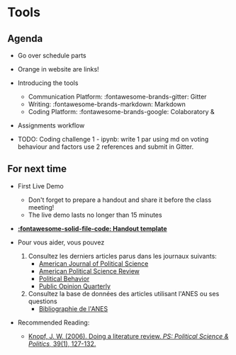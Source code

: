 # Tools

## Agenda
- Go over schedule parts
- Orange in website are links!
- Introducing the tools
    - Communication Platform: :fontawesome-brands-gitter: Gitter
    - Writing: :fontawesome-brands-markdown: Markdown
    - Coding Platform: :fontawesome-brands-google: Colaboratory &

- Assignments workflow
- TODO: Coding challenge 1 - ipynb: write 1 par using md on voting behaviour and factors use 2 references and submit in Gitter.

## For next time
- First Live Demo
    - Don't forget to prepare a handout and share it before the class meeting!
    - The live demo lasts no longer than 15 minutes

- [**:fontawesome-solid-file-code: Handout template**](https://colab.research.google.com/github/mickaeltemporao/ids-materials/blob/main/handout-template.ipynb)
- Pour vous aider, vous pouvez
    1. Consultez les derniers articles parus dans les journaux suivants:
        - [American Journal of Political Science](https://ajps.org/)
        - [American Political Science Review](https://www.cambridge.org/core/journals/american-political-science-review)
        - [Political Behavior](https://www.springer.com/journal/11109)
        - [Public Opinion Quarterly](https://academic.oup.com/poq)
    2. Consultez la base de données des articles utilisant l'ANES ou ses questions
        - [Bibliographie de l'ANES](https://electionstudies.org/papers-documents/anes-bibliography/)

- Recommended Reading:
    - [Knopf, J. W. (2006). Doing a literature review. *PS: Political Science & Politics,* 39(1), 127-132.](https://www.cambridge.org/core/services/aop-cambridge-core/content/view/00B62000B6760AB78E1BD27E32A94C9F/S1049096506060264a.pdf/doing-a-literature-review.pdf?casa_token=szUhrJK1G30AAAAA:yj5nqRIULvP0oFEmACEq9AkAIZPdF8YBt9xWDetabQJwdKzVTZQ3yZvbGszZMNoesDnYgFtim2AA)
